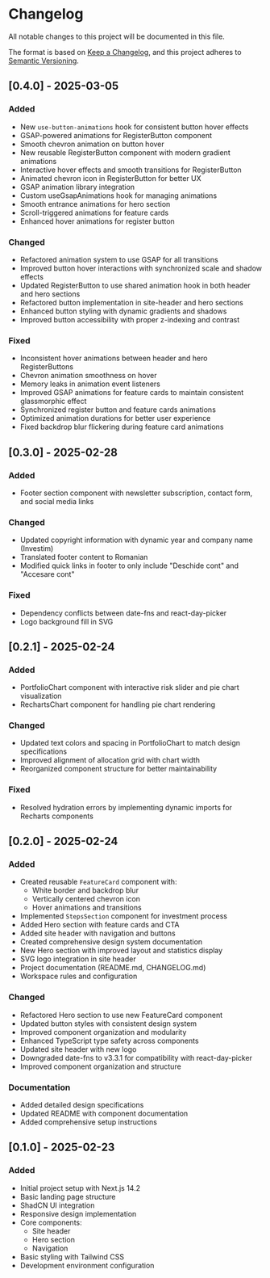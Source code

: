 # Changelog

All notable changes to this project will be documented in this file.

The format is based on [Keep a Changelog](https://keepachangelog.com/en/1.0.0/),
and this project adheres to [Semantic Versioning](https://semver.org/spec/v2.0.0.html).

## [0.4.0] - 2025-03-05

### Added
- New `use-button-animations` hook for consistent button hover effects
- GSAP-powered animations for RegisterButton component
- Smooth chevron animation on button hover
- New reusable RegisterButton component with modern gradient animations
- Interactive hover effects and smooth transitions for RegisterButton
- Animated chevron icon in RegisterButton for better UX
- GSAP animation library integration
- Custom useGsapAnimations hook for managing animations
- Smooth entrance animations for hero section
- Scroll-triggered animations for feature cards
- Enhanced hover animations for register button

### Changed
- Refactored animation system to use GSAP for all transitions
- Improved button hover interactions with synchronized scale and shadow effects
- Updated RegisterButton to use shared animation hook in both header and hero sections
- Refactored button implementation in site-header and hero sections
- Enhanced button styling with dynamic gradients and shadows
- Improved button accessibility with proper z-indexing and contrast

### Fixed
- Inconsistent hover animations between header and hero RegisterButtons
- Chevron animation smoothness on hover
- Memory leaks in animation event listeners
- Improved GSAP animations for feature cards to maintain consistent glassmorphic effect
- Synchronized register button and feature cards animations
- Optimized animation durations for better user experience
- Fixed backdrop blur flickering during feature card animations

## [0.3.0] - 2025-02-28

### Added
- Footer section component with newsletter subscription, contact form, and social media links

### Changed
- Updated copyright information with dynamic year and company name (Investim)
- Translated footer content to Romanian
- Modified quick links in footer to only include "Deschide cont" and "Accesare cont"

### Fixed
- Dependency conflicts between date-fns and react-day-picker
- Logo background fill in SVG

## [0.2.1] - 2025-02-24

### Added
- PortfolioChart component with interactive risk slider and pie chart visualization
- RechartsChart component for handling pie chart rendering

### Changed
- Updated text colors and spacing in PortfolioChart to match design specifications
- Improved alignment of allocation grid with chart width
- Reorganized component structure for better maintainability

### Fixed
- Resolved hydration errors by implementing dynamic imports for Recharts components

## [0.2.0] - 2025-02-24

### Added
- Created reusable `FeatureCard` component with:
  - White border and backdrop blur
  - Vertically centered chevron icon
  - Hover animations and transitions
- Implemented `StepsSection` component for investment process
- Added Hero section with feature cards and CTA
- Added site header with navigation and buttons
- Created comprehensive design system documentation
- New Hero section with improved layout and statistics display
- SVG logo integration in site header
- Project documentation (README.md, CHANGELOG.md)
- Workspace rules and configuration

### Changed
- Refactored Hero section to use new FeatureCard component
- Updated button styles with consistent design system
- Improved component organization and modularity
- Enhanced TypeScript type safety across components
- Updated site header with new logo
- Downgraded date-fns to v3.3.1 for compatibility with react-day-picker
- Improved component organization and structure

### Documentation
- Added detailed design specifications
- Updated README with component documentation
- Added comprehensive setup instructions

## [0.1.0] - 2025-02-23

### Added
- Initial project setup with Next.js 14.2
- Basic landing page structure
- ShadCN UI integration
- Responsive design implementation
- Core components:
  - Site header
  - Hero section
  - Navigation
- Basic styling with Tailwind CSS
- Development environment configuration
